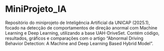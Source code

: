 # MiniProjeto_IA
Repositório do miniprojeto de Inteligência Artificial da UNICAP (2025.1), focado na detecção de comportamentos de direção anormal com Machine Learning e Deep Learning, utilizando a base UAH-DriveSet. Contém código, resultados, gráficos e comparações com o artigo “Abnormal Driving Behavior Detection: A Machine and Deep Learning Based Hybrid Model”.
